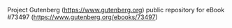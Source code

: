 Project Gutenberg (https://www.gutenberg.org) public repository for eBook #73497 (https://www.gutenberg.org/ebooks/73497)
